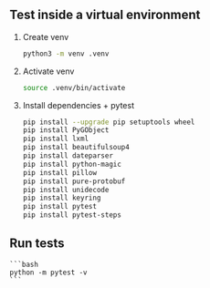 ## Test inside a virtual environment

1. Create venv

    ```bash
    python3 -m venv .venv
    ```

2. Activate venv

    ```bash
    source .venv/bin/activate
    ```

3. Install dependencies + pytest

    ```bash
    pip install --upgrade pip setuptools wheel
    pip install PyGObject
    pip install lxml
    pip install beautifulsoup4
    pip install dateparser
    pip install python-magic
    pip install pillow
    pip install pure-protobuf
    pip install unidecode
    pip install keyring
    pip install pytest
    pip install pytest-steps
    ```

## Run tests

    ```bash
    python -m pytest -v
    ```
